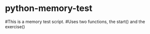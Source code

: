 # python-memory-test
#This is a memory test script.
#Uses two functions, the start() and the exercise()
